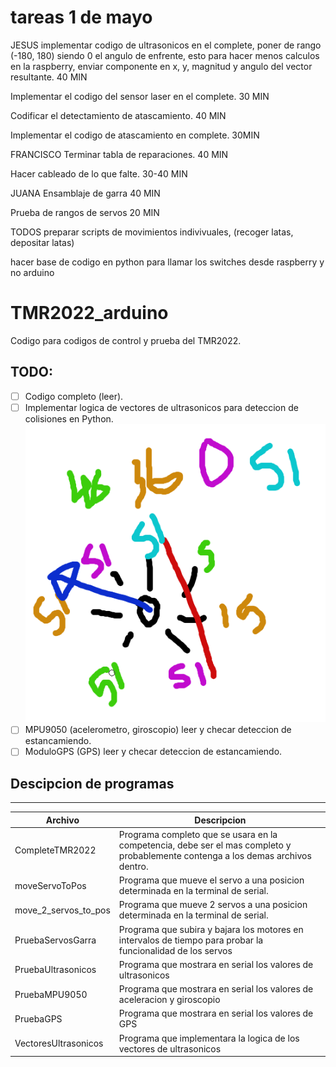# tareas 1 de mayo
JESUS
implementar codigo de ultrasonicos en el complete, poner de rango (-180, 180) siendo 0 el angulo de enfrente, esto para hacer menos calculos en la raspberry, enviar componente en x, y, magnitud y angulo del vector resultante.
40 MIN

Implementar el codigo del sensor laser en el complete.
30 MIN

Codificar el detectamiento de atascamiento.
40 MIN

Implementar el codigo de atascamiento en complete.
30MIN

FRANCISCO
Terminar tabla de reparaciones.
40 MIN

Hacer cableado de lo que falte.
30-40 MIN

JUANA
Ensamblaje de garra
40 MIN

Prueba de rangos de servos
20 MIN

TODOS
preparar scripts de movimientos indivivuales, (recoger latas, depositar latas)

hacer base de codigo en python para llamar los switches desde raspberry y no arduino


# TMR2022_arduino
Codigo para codigos de control y prueba del TMR2022.

## TODO:
- [ ] Codigo completo (leer).
- [ ] Implementar logica de vectores de ultrasonicos para deteccion de colisiones en Python. ![vectores](vectores_ult.png)
- [ ] MPU9050 (acelerometro, giroscopio) leer y checar deteccion de estancamiendo.
- [ ] ModuloGPS (GPS) leer y checar deteccion de estancamiendo.

## Descipcion de programas
-------
| Archivo | Descripcion | 
|---|---|
| CompleteTMR2022 | Programa completo que se usara en la competencia, debe ser el mas completo y probablemente contenga a los demas archivos dentro. |
| moveServoToPos | Programa que mueve el servo a una posicion determinada en la terminal de serial. |
| move_2_servos_to_pos | Programa que mueve 2 servos a una posicion determinada en la terminal de serial. |
| PruebaServosGarra | Programa que subira y bajara los motores en intervalos de tiempo para probar la funcionalidad de los servos |
| PruebaUltrasonicos | Programa que mostrara en serial los valores de ultrasonicos |
| PruebaMPU9050 | Programa que mostrara en serial los valores de aceleracion y giroscopio |
| PruebaGPS | Programa que mostrara en serial los valores de GPS |
| VectoresUltrasonicos | Programa que implementara la logica de los vectores de ultrasonicos |
